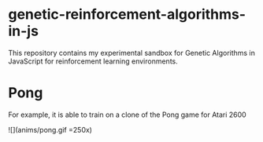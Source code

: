 # genetic-reinforcement-algorithms-in-js
This repository contains my experimental sandbox for Genetic Algorithms in JavaScript for reinforcement learning environments.

# Pong
For example, it is able to train on a clone of the Pong game for Atari 2600

![](anims/pong.gif =250x)
